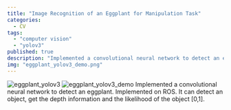 ```yaml
---
title: "Image Recognition of an Eggplant for Manipulation Task"
categories:
  - CV
tags:
  - "computer vision"
  - "yolov3"
published: true
description: "Implemented a convolutional neural network to detect an eggplant."
img: "eggplant_yolov3_demo.png"
---
```


![eggplant_yolov3](../../images/eggplant_yolov3.jpg)
![eggplant_yolov3_demo](../../images/eggplant_yolov3_demo.png)
Implemented a convolutional neural network to detect an eggplant.
Implemented on ROS. It can detect an object, get the depth information and the likelihood of the object [0,1].

